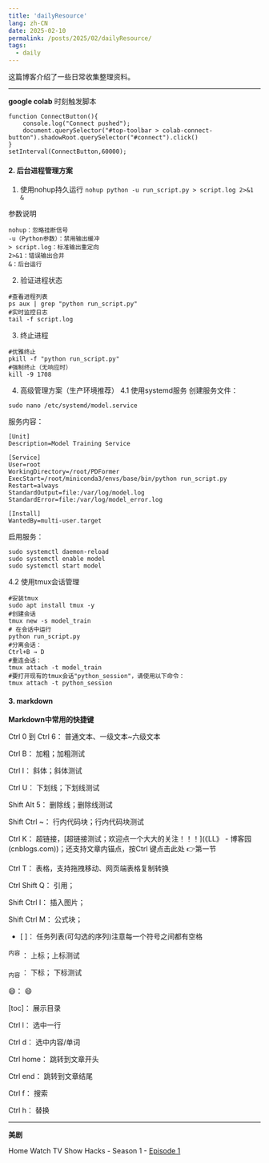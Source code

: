 ```yaml
---
title: 'dailyResource'
lang: zh-CN
date: 2025-02-10
permalink: /posts/2025/02/dailyResource/
tags:
  - daily
---
```

这篇博客介绍了一些日常收集整理资料。

---



**google colab**
时刻触发脚本

```
function ConnectButton(){
    console.log("Connect pushed");
    document.querySelector("#top-toolbar > colab-connect-button").shadowRoot.querySelector("#connect").click()
}
setInterval(ConnectButton,60000);
```


#### 2. 后台进程管理方案

1. 使用nohup持久运行
`nohup python -u run_script.py > script.log 2>&1 &`

参数说明

```
nohup：忽略挂断信号
-u（Python参数）：禁用输出缓冲
> script.log：标准输出重定向
2>&1：错误输出合并
&：后台运行
```

2. 验证进程状态

```
#查看进程列表
ps aux | grep "python run_script.py"
#实时监控日志
tail -f script.log
```


3. 终止进程
   
```
#优雅终止
pkill -f "python run_script.py"
#强制终止（无响应时）
kill -9 1708
```

4. 高级管理方案（生产环境推荐）
4.1 使用systemd服务
创建服务文件：
```
sudo nano /etc/systemd/model.service
```

服务内容：
```
[Unit]
Description=Model Training Service

[Service]
User=root
WorkingDirectory=/root/PDFormer
ExecStart=/root/miniconda3/envs/base/bin/python run_script.py
Restart=always
StandardOutput=file:/var/log/model.log
StandardError=file:/var/log/model_error.log

[Install]
WantedBy=multi-user.target
```

启用服务：
```
sudo systemctl daemon-reload
sudo systemctl enable model
sudo systemctl start model
```

4.2 使用tmux会话管理
```
#安装tmux
sudo apt install tmux -y
#创建会话
tmux new -s model_train
# 在会话中运行
python run_script.py
#分离会话：
Ctrl+B → D
#重连会话：
tmux attach -t model_train
#要打开现有的tmux会话"python_session"，请使用以下命令：
tmux attach -t python_session
```



#### 3. markdown

**Markdown中常用的快捷键**

Ctrl 0 到 Ctrl 6： 普通文本、一级文本~六级文本

Ctrl B： 加粗；加粗测试

Ctrl I： 斜体；斜体测试

Ctrl U： 下划线；下划线测试

Shift Alt 5： 删除线；删除线测试

Shift Ctrl ~： 行内代码块；行内代码块测试

Ctrl K： 超链接，[超链接测试；欢迎点一个大大的关注！！！](《LL》 - 博客园 (cnblogs.com))；还支持文章内锚点，按Ctrl 键点击此处 👉第一节

Ctrl T： 表格，支持拖拽移动、网页端表格复制转换

Ctrl Shift Q： 引用；

Shift Ctrl I： 插入图片；

Shift Ctrl M： 公式块；

- [ ]： 任务列表(可勾选的序列)注意每一个符号之间都有空格

<sup> 内容 </sup>： 上标；上标测试

<sub> 内容 </sub>： 下标；  下标测试  

:smile:： 😄

[toc]： 展示目录

Ctrl l： 选中一行

Ctrl d： 选中内容/单词

Ctrl home： 跳转到文章开头

Ctrl end： 跳转到文章结尾

Ctrl f： 搜索

Ctrl h： 替换

---


**美剧**

Home Watch TV Show  Hacks - Season 1 - [Episode 1](https://cineb.rs/watch-tv/watch-hacks-free-69823.4805626)
